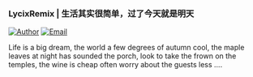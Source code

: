 ### LycixRemix | 生活其实很简单，过了今天就是明天

[![Author](https://img.shields.io/badge/author-LycixRemix-blue.svg?style=flat-square)](https://xs.liuchengyong.top) [![Email](https://img.shields.io/badge/Email%20me-chengyongliu@foxmail.com-green.svg?style=flat-square)](http://mail.qq.com/cgi-bin/qm_share?t=qm_mailme&email=tNnR9Nfc1drH3N3NwZrX29k)

Life is a big dream, the world a few degrees of autumn cool, the maple leaves at night has sounded the porch, look to take the frown on the temples, the wine is cheap often worry about the guests less ....

